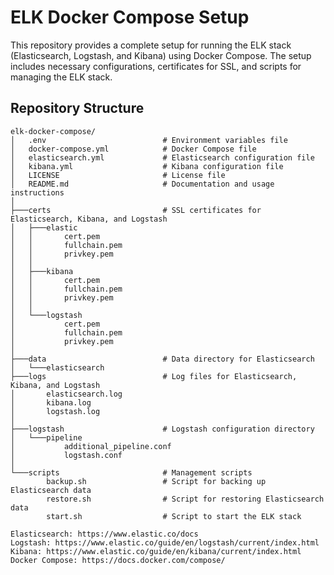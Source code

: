 # ELK Docker Compose Setup

This repository provides a complete setup for running the ELK stack (Elasticsearch, Logstash, and Kibana) using Docker Compose. The setup includes necessary configurations, certificates for SSL, and scripts for managing the ELK stack.

## Repository Structure

```plaintext
elk-docker-compose/
│   .env                          # Environment variables file
│   docker-compose.yml            # Docker Compose file
│   elasticsearch.yml             # Elasticsearch configuration file
│   kibana.yml                    # Kibana configuration file
│   LICENSE                       # License file
│   README.md                     # Documentation and usage instructions
│
├───certs                         # SSL certificates for Elasticsearch, Kibana, and Logstash
│   ├───elastic
│   │       cert.pem
│   │       fullchain.pem
│   │       privkey.pem
│   │
│   ├───kibana
│   │       cert.pem
│   │       fullchain.pem
│   │       privkey.pem
│   │
│   └───logstash
│           cert.pem
│           fullchain.pem
│           privkey.pem
│
├───data                          # Data directory for Elasticsearch
│   └───elasticsearch
├───logs                          # Log files for Elasticsearch, Kibana, and Logstash
│       elasticsearch.log
│       kibana.log
│       logstash.log
│
├───logstash                      # Logstash configuration directory
│   └───pipeline
│           additional_pipeline.conf
│           logstash.conf
│
└───scripts                       # Management scripts
        backup.sh                 # Script for backing up Elasticsearch data
        restore.sh                # Script for restoring Elasticsearch data
        start.sh                  # Script to start the ELK stack

Elasticsearch: https://www.elastic.co/docs
Logstash: https://www.elastic.co/guide/en/logstash/current/index.html
Kibana: https://www.elastic.co/guide/en/kibana/current/index.html
Docker Compose: https://docs.docker.com/compose/
